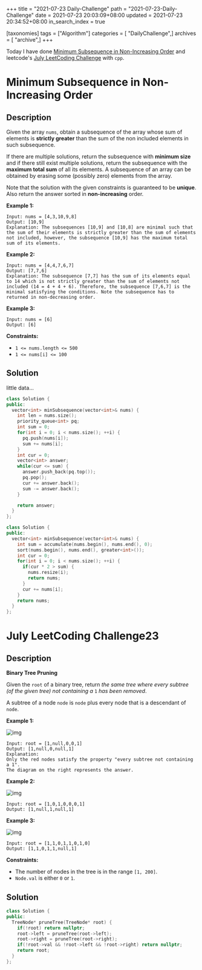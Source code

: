 +++
title = "2021-07-23 Daily-Challenge"
path = "2021-07-23-Daily-Challenge"
date = 2021-07-23 20:03:09+08:00
updated = 2021-07-23 20:34:52+08:00
in_search_index = true

[taxonomies]
tags = ["Algorithm"]
categories = [ "DailyChallenge",]
archives = [ "archive",]
+++

Today I have done [Minimum Subsequence in Non-Increasing Order](https://leetcode.com/problems/minimum-subsequence-in-non-increasing-order/description/) and leetcode's [July LeetCoding Challenge](https://leetcode.com/explore/challenge/card/july-leetcoding-challenge-2021/611/week-4-july-22nd-july-28th/3823/) with `cpp`.

<!-- more -->

# Minimum Subsequence in Non-Increasing Order

## Description

Given the array `nums`, obtain a subsequence of the array whose sum of elements is **strictly greater** than the sum of the non included elements in such subsequence. 

If there are multiple solutions, return the subsequence with **minimum size** and if there still exist multiple solutions, return the subsequence with the **maximum total sum** of all its elements. A subsequence of an array can be obtained by erasing some (possibly zero) elements from the array. 

Note that the solution with the given constraints is guaranteed to be **unique**. Also return the answer sorted in **non-increasing** order.

 

**Example 1:**

```
Input: nums = [4,3,10,9,8]
Output: [10,9] 
Explanation: The subsequences [10,9] and [10,8] are minimal such that the sum of their elements is strictly greater than the sum of elements not included, however, the subsequence [10,9] has the maximum total sum of its elements. 
```

**Example 2:**

```
Input: nums = [4,4,7,6,7]
Output: [7,7,6] 
Explanation: The subsequence [7,7] has the sum of its elements equal to 14 which is not strictly greater than the sum of elements not included (14 = 4 + 4 + 6). Therefore, the subsequence [7,6,7] is the minimal satisfying the conditions. Note the subsequence has to returned in non-decreasing order.  
```

**Example 3:**

```
Input: nums = [6]
Output: [6]
```

 

**Constraints:**

- `1 <= nums.length <= 500`
- `1 <= nums[i] <= 100`

## Solution

little data...

``` cpp
class Solution {
public:
  vector<int> minSubsequence(vector<int>& nums) {
    int len = nums.size();
    priority_queue<int> pq;
    int sum = 0;
    for(int i = 0; i < nums.size(); ++i) {
      pq.push(nums[i]);
      sum += nums[i];
    }
    int cur = 0;
    vector<int> answer;
    while(cur <= sum) {
      answer.push_back(pq.top());
      pq.pop();
      cur += answer.back();
      sum -= answer.back();
    }

    return answer;
  }
};
```

``` cpp
class Solution {
public:
  vector<int> minSubsequence(vector<int>& nums) {
    int sum = accumulate(nums.begin(), nums.end(), 0);
    sort(nums.begin(), nums.end(), greater<int>());
    int cur = 0;
    for(int i = 0; i < nums.size(); ++i) {
      if(cur * 2 > sum) {
        nums.resize(i);
        return nums;
      }
      cur += nums[i];
    }
    return nums;
  }
};
```

# July LeetCoding Challenge23

## Description

**Binary Tree Pruning**

Given the `root` of a binary tree, return *the same tree where every subtree (of the given tree) not containing a* `1` *has been removed*.

A subtree of a node `node` is `node` plus every node that is a descendant of `node`.

 

**Example 1:**

![img](https://s3-lc-upload.s3.amazonaws.com/uploads/2018/04/06/1028_2.png)

```
Input: root = [1,null,0,0,1]
Output: [1,null,0,null,1]
Explanation: 
Only the red nodes satisfy the property "every subtree not containing a 1".
The diagram on the right represents the answer.
```

**Example 2:**

![img](https://s3-lc-upload.s3.amazonaws.com/uploads/2018/04/06/1028_1.png)

```
Input: root = [1,0,1,0,0,0,1]
Output: [1,null,1,null,1]
```

**Example 3:**

![img](https://s3-lc-upload.s3.amazonaws.com/uploads/2018/04/05/1028.png)

```
Input: root = [1,1,0,1,1,0,1,0]
Output: [1,1,0,1,1,null,1]
```

 

**Constraints:**

- The number of nodes in the tree is in the range `[1, 200]`.
- `Node.val` is either `0` or `1`.

## Solution

``` cpp
class Solution {
public:
  TreeNode* pruneTree(TreeNode* root) {
    if(!root) return nullptr;
    root->left = pruneTree(root->left);
    root->right = pruneTree(root->right);
    if(!root->val && !root->left && !root->right) return nullptr;
    return root;
  }
};
```
